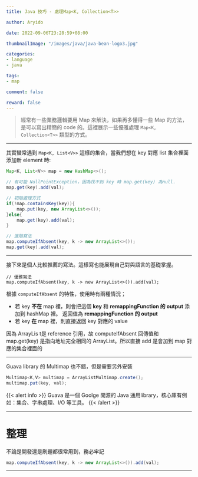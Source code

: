```yaml
---
title: Java 技巧 - 處理Map<K, Collection<T>>

author: Aryido

date: 2022-09-06T23:28:59+08:00

thumbnailImage: "/images/java/java-bean-logo3.jpg"

categories:
- language
- java

tags:
- map

comment: false

reward: false
---
```

<!--BODY-->

> 經常有一些業務邏輯要用 Map 來解決，如果再多懂得一些 Map 的方法，是可以寫出精簡的 code 的。這裡展示一些優雅處理 ```Map<K, Collection<T>>``` 類型的方式。

<!--more-->

---

其實蠻常遇到 ```Map<K, List<V>>``` 這樣的集合，當我們想在 key 對應 list 集合裡面添加新 element 時:

```java
Map<K, List<V>> map = new HashMap<>();

// 有可能 NullPointException，因為找不到 key 時 map.get(key) 為null.
map.get(key).add(val);

// 初階處理方式
if(!map.containsKey(key)){
    map.put(key, new ArrayList<>());
}else{
    map.get(key).add(val);
}

// 進階寫法
map.computeIfAbsent(key, k -> new ArrayList<>());
map.get(key).add(val);
```

---

接下來是個人比較推薦的寫法。這樣寫也能展現自己對與語言的基礎掌握。

```
// 優雅寫法
map.computeIfAbsent(key, k -> new ArrayList<>()).add(val);

```

根據 ```computeIfAbsent``` 的特性，使用時有兩種情況；
  - 若 key **不在** map 裡，則會把這個 **key** 和 **remappingFunction 的 output** 添加到 hashMap 裡。 返回值為 **remappingFunction 的 output**
  - 若 key **在** map 裡，則直接返回 key 對應的 value

因為 ArrayLis t是 reference 引用，故 computeIfAbsent 回傳值和 map.get(key) 是指向地址完全相同的 ArrayList。所以直接 add 是會加到 map 對應的集合裡面的


---

Guava library 的 Multimap 也不錯，但是需要另外安裝
```java
Multimap<K,V> multimap = ArrayListMultimap.create();
multimap.put(key, val);
```
{{< alert info >}}
Guava 是一個 Goolge 開源的 Java 通用library，核心庫有例如：集合、字串處理、I/O 等工具。
{{< /alert >}}

---

# 整理

不論是開發還是刷題都很常用到，務必牢記
```java
map.computeIfAbsent(key, k -> new ArrayList<>()).add(val);
```

---